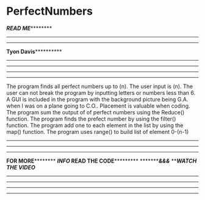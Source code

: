 # PerfectNumbers
*******************************READ ME***************************************
**********************************************************************************
*********************************************************************************
******************************Tyon Davis****************************************
**********************************************************************************
*********************************************************************************
**********************************************************************************
*********************************************************************************

The program finds all perfect numbers up to (n). The user input is (n).
The user can not break the program by inputting  letters or numbers less than 6.
 A GUI is included in the program with the background picture being G.A. when I was on a plane going to C.O..
Placement is valuable when coding.
The program sum the output of of perfect numbers using the Reduce() function.
The program finds the prefect number by using the filter() function.
The program add one to each element in the list by using the map() function.
The program uses range() to build list of element 0-(n-1)
********************************************************************************
********************************************************************************
********************************************************************************
********************************FOR MORE****************************************
*************************************INFO***********************************
**************************READ THE CODE*************************************
****************************************&&&*********************************
***********************************WATCH THE VIDEO*********************************
********************************************************************************
********************************************************************************
********************************************************************************
********************************************************************************
